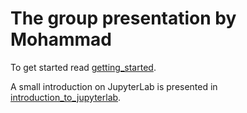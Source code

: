 # The group presentation by Mohammad

To get started read [getting_started](https://github.com/ahama92/group-presentation/blob/main/getting_started.ipynb).

A small introduction on JupyterLab is presented in [introduction_to_jupyterlab](https://github.com/ahama92/group-presentation/blob/main/introduction_to_jupyterlab.ipynb).
